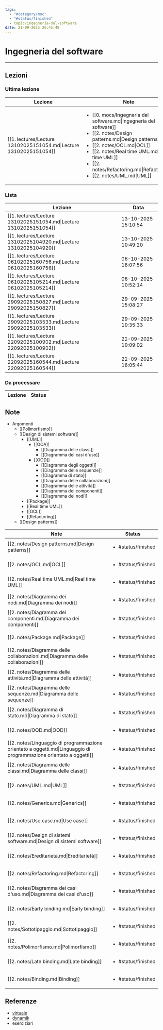 ```yaml
---
tags:
  - "#category/moc"
  - "#status/finished"
  - topic/ingegneria-del-software
date: 21-09-2025 20:46:48
---
```

# Ingegneria del software
---
## Lezioni
### Ultima lezione
<!-- QueryToSerialize: TABLE WITHOUT ID file.link AS Lezione, file.inlinks AS Note FROM #category/lecture AND #topic/ingegneria-del-software SORT file.ctime DESC LIMIT 1 -->
<!-- SerializedQuery: TABLE WITHOUT ID file.link AS Lezione, file.inlinks AS Note FROM #category/lecture AND #topic/ingegneria-del-software SORT file.ctime DESC LIMIT 1 -->

| Lezione                                                           | Note                                                                                                                                                                                                                                                                                                                     |
| ----------------------------------------------------------------- | ------------------------------------------------------------------------------------------------------------------------------------------------------------------------------------------------------------------------------------------------------------------------------------------------------------------------ |
| [[1. lectures/Lecture 13102025151054.md\|Lecture 13102025151054]] | <ul><li>[[0. mocs/Ingegneria del software.md\|Ingegneria del software]]</li><li>[[2. notes/Design patterns.md\|Design patterns]]</li><li>[[2. notes/OCL.md\|OCL]]</li><li>[[2. notes/Real time UML.md\|Real time UML]]</li><li>[[2. notes/Refactoring.md\|Refactoring]]</li><li>[[2. notes/UML.md\|UML]]</li></ul> |
<!-- SerializedQuery END -->

### Lista
<!-- QueryToSerialize: TABLE WITHOUT ID file.link AS Lezione, date AS Data FROM #category/lecture AND #topic/ingegneria-del-software SORT file.ctime DESC -->
<!-- SerializedQuery: TABLE WITHOUT ID file.link AS Lezione, date AS Data FROM #category/lecture AND #topic/ingegneria-del-software SORT file.ctime DESC -->

| Lezione                                                           | Data                |
| ----------------------------------------------------------------- | ------------------- |
| [[1. lectures/Lecture 13102025151054.md\|Lecture 13102025151054]] | 13-10-2025 15:10:54 |
| [[1. lectures/Lecture 13102025104920.md\|Lecture 13102025104920]] | 13-10-2025 10:49:20 |
| [[1. lectures/Lecture 06102025160756.md\|Lecture 06102025160756]] | 06-10-2025 16:07:56 |
| [[1. lectures/Lecture 06102025105214.md\|Lecture 06102025105214]] | 06-10-2025 10:52:14 |
| [[1. lectures/Lecture 29092025150827.md\|Lecture 29092025150827]] | 29-09-2025 15:08:27 |
| [[1. lectures/Lecture 29092025103533.md\|Lecture 29092025103533]] | 29-09-2025 10:35:33 |
| [[1. lectures/Lecture 22092025100902.md\|Lecture 22092025100902]] | 22-09-2025 10:09:02 |
| [[1. lectures/Lecture 22092025160544.md\|Lecture 22092025160544]] | 22-09-2025 16:05:44 |
<!-- SerializedQuery END -->


### Da processare
<!-- QueryToSerialize: TABLE WITHOUT ID file.link as Lezione, filter(file.tags, (t) => t="#status/pending" OR t="#status/ongoing") AS Status FROM #category/lecture AND #topic/ingegneria-del-software AND (#status/pending OR #status/ongoing) SORT date DESC -->
<!-- SerializedQuery: TABLE WITHOUT ID file.link as Lezione, filter(file.tags, (t) => t="#status/pending" OR t="#status/ongoing") AS Status FROM #category/lecture AND #topic/ingegneria-del-software AND (#status/pending OR #status/ongoing) SORT date DESC -->

| Lezione | Status |
| ------- | ------ |
<!-- SerializedQuery END -->



## Note
- Argomenti
	- [[Polimorfismo]]
	- [[Design di sistemi software]]
		- [[UML]]
			- [[OOA]]
				- [[Diagramma delle classi]]
				- [[Diagramma dei casi d'uso]]
			- [[OOD]]
				- [[Diagramma degli oggetti]]
				- [[Diagramma delle sequenze]]
				- [[Diagramma di stato]]
				- [[Diagramma delle collaborazioni]]
				- [[Diagramma delle attività]]
				- [[Diagramma dei componenti]]
				- [[Diagramma dei nodi]]
		- [[Package]]
		- [[Real time UML]]
		- [[OCL]]
		- [[Refactoring]]
	- [[Design patterns]]

<!-- QueryToSerialize: TABLE WITHOUT ID file.link AS Note, filter(file.tags, (t) => t="#status/pending" OR t="#status/ongoing" OR t="#status/finished") AS Status FROM #category/note AND #topic/ingegneria-del-software SORT file.ctime DESC -->
<!-- SerializedQuery: TABLE WITHOUT ID file.link AS Note, filter(file.tags, (t) => t="#status/pending" OR t="#status/ongoing" OR t="#status/finished") AS Status FROM #category/note AND #topic/ingegneria-del-software SORT file.ctime DESC -->

| Note                                                                                                               | Status                             |
| ------------------------------------------------------------------------------------------------------------------ | ---------------------------------- |
| [[2. notes/Design patterns.md\|Design patterns]]                                                                   | <ul><li>#status/finished</li></ul> |
| [[2. notes/OCL.md\|OCL]]                                                                                           | <ul><li>#status/finished</li></ul> |
| [[2. notes/Real time UML.md\|Real time UML]]                                                                       | <ul><li>#status/finished</li></ul> |
| [[2. notes/Diagramma dei nodi.md\|Diagramma dei nodi]]                                                             | <ul><li>#status/finished</li></ul> |
| [[2. notes/Diagramma dei componenti.md\|Diagramma dei componenti]]                                                 | <ul><li>#status/finished</li></ul> |
| [[2. notes/Package.md\|Package]]                                                                                   | <ul><li>#status/finished</li></ul> |
| [[2. notes/Diagramma delle collaborazioni.md\|Diagramma delle collaborazioni]]                                     | <ul><li>#status/finished</li></ul> |
| [[2. notes/Diagramma delle attività.md\|Diagramma delle attività]]                                                 | <ul><li>#status/finished</li></ul> |
| [[2. notes/Diagramma delle sequenze.md\|Diagramma delle sequenze]]                                                 | <ul><li>#status/finished</li></ul> |
| [[2. notes/Diagramma di stato.md\|Diagramma di stato]]                                                             | <ul><li>#status/finished</li></ul> |
| [[2. notes/OOD.md\|OOD]]                                                                                           | <ul><li>#status/finished</li></ul> |
| [[2. notes/Linguaggio di programmazione orientato a oggetti.md\|Linguaggio di programmazione orientato a oggetti]] | <ul><li>#status/finished</li></ul> |
| [[2. notes/Diagramma delle classi.md\|Diagramma delle classi]]                                                     | <ul><li>#status/finished</li></ul> |
| [[2. notes/UML.md\|UML]]                                                                                           | <ul><li>#status/finished</li></ul> |
| [[2. notes/Generics.md\|Generics]]                                                                                 | <ul><li>#status/finished</li></ul> |
| [[2. notes/Use case.md\|Use case]]                                                                                 | <ul><li>#status/finished</li></ul> |
| [[2. notes/Design di sistemi software.md\|Design di sistemi software]]                                             | <ul><li>#status/finished</li></ul> |
| [[2. notes/Ereditarietà.md\|Ereditarietà]]                                                                         | <ul><li>#status/finished</li></ul> |
| [[2. notes/Refactoring.md\|Refactoring]]                                                                           | <ul><li>#status/finished</li></ul> |
| [[2. notes/Diagramma dei casi d'uso.md\|Diagramma dei casi d'uso]]                                                 | <ul><li>#status/finished</li></ul> |
| [[2. notes/Early binding.md\|Early binding]]                                                                       | <ul><li>#status/finished</li></ul> |
| [[2. notes/Sottotipaggio.md\|Sottotipaggio]]                                                                       | <ul><li>#status/finished</li></ul> |
| [[2. notes/Polimorfismo.md\|Polimorfismo]]                                                                         | <ul><li>#status/finished</li></ul> |
| [[2. notes/Late binding.md\|Late binding]]                                                                         | <ul><li>#status/finished</li></ul> |
| [[2. notes/Binding.md\|Binding]]                                                                                   | <ul><li>#status/finished</li></ul> |
<!-- SerializedQuery END -->

## Referenze
- [virtuale]()
- [dynamik]()
- eserciziari